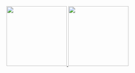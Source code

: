 <div align="center">
	<a href="https://github.com/diogogomes2003">
 	<img height="160em" src="https://github-readme-stats.vercel.app/api?username=diogogomes2003&show_icons=true&theme=rose_pine&include_all_commits=true&count_private=true"/>
	<img height="160em" src="https://github-readme-stats.vercel.app/api/top-langs/?username=diogogomes2003&layout=compact&langs_count=7&theme=rose_pine"/>
</div>
